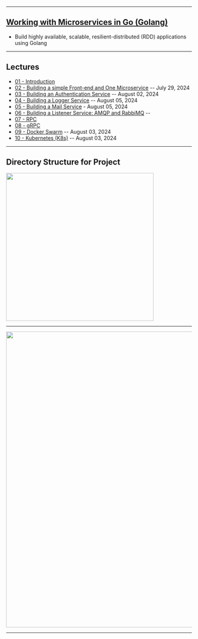 ***

## [Working with Microservices in Go (Golang)](https://www.udemy.com/course/working-with-microservices-in-go/?couponCode=PPINTENTP3)
* Build highly available, scalable, resilient-distributed (RDD) applications using Golang

***

## Lectures
* [01 - Introduction](...)
* [02 - Building a simple Front-end and One Microservice](https://github.com/muarshad01/Golang_Microservices/tree/main/2_Frontend_and_One_Microservice) -- July 29, 2024
* [03 - Building an Authentication Service](https://github.com/muarshad01/Golang_Microservices/tree/main/3_Authentication_Service) -- August 02, 2024
* [04 - Building a Logger Service](https://github.com/muarshad01/Golang_Microservices/tree/main/4_Logger_Service) -- August 05, 2024
* [05 - Building a Mail Service](https://github.com/muarshad01/Golang_Microservices/tree/main/5_Mail_Service) - August 05, 2024
* [06 - Building a Listener Service: AMQP and RabbiMQ](https://github.com/muarshad01/Golang_Microservices/tree/main/6_Listener_Service) -- 
* [07 - RPC](https://github.com/muarshad01/Golang_Microservices/tree/main/7_RPC)
* [08 - gRPC](https://github.com/muarshad01/Golang_Microservices/tree/main/8_gRPC)
* [09 - Docker Swarm](https://github.com/muarshad01/Golang_Microservices/tree/main/9_Docker_Swarm) -- August 03, 2024
* [10 - Kubernetes (K8s)](https://github.com/muarshad01/Golang_Microservices/tree/main/10_Kubernetes) -- August 03, 2024

***

## Directory Structure for Project
<!--
![Code Tee Structure](https://github.com/muarshad01/Microservices-in-Go/blob/main/images/code_tree.png)
-->

<img src="https://github.com/muarshad01/Microservices-in-Go/blob/main/images/code_tree.png" width="400" height="400" />

***

<!--
![Code UML Diagram](https://github.com/muarshad01/Microservices-in-Go/blob/main/images/uml.png)
-->

<img src="https://github.com/muarshad01/Microservices-in-Go/blob/main/images/uml.png" width="800" height="800" />

***
